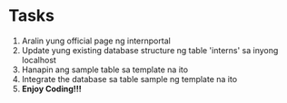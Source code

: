 <h1>Tasks</h1>
<ol>
  <li>Aralin yung official page ng internportal</li>
  <li>Update yung existing database structure ng table 'interns' sa inyong localhost</li>
  <li>Hanapin ang sample table sa template na ito</li>
  <li>Integrate the database sa table sample ng template na ito</li>
  <li><strong>Enjoy Coding!!!</li>
</ol>
